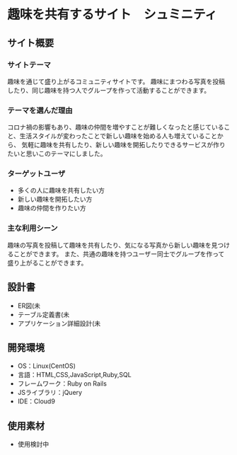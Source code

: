 # 趣味を共有するサイト　シュミニティ

## サイト概要

### サイトテーマ
趣味を通じて盛り上がるコミュニティサイトです。
趣味にまつわる写真を投稿したり、同じ趣味を持つ人でグループを作って活動することができます。
### テーマを選んだ理由

コロナ禍の影響もあり、趣味の仲間を増やすことが難しくなったと感じていること、生活スタイルが変わったことで新しい趣味を始める人も増えていることから、
気軽に趣味を共有したり、新しい趣味を開拓したりできるサービスが作りたいと思いこのテーマにしました。

### ターゲットユーザ
- 多くの人に趣味を共有したい方
- 新しい趣味を開拓したい方
- 趣味の仲間を作りたい方
### 主な利用シーン
趣味の写真を投稿して趣味を共有したり、気になる写真から新しい趣味を見つけることができます。
また、共通の趣味を持つユーザー同士でグループを作って盛り上がることができます。

## 設計書
- ER図(未
- テーブル定義書(未
- アプリケーション詳細設計(未

## 開発環境
- OS：Linux(CentOS)
- 言語：HTML,CSS,JavaScript,Ruby,SQL
- フレームワーク：Ruby on Rails
- JSライブラリ：jQuery
- IDE：Cloud9

## 使用素材
- 使用検討中